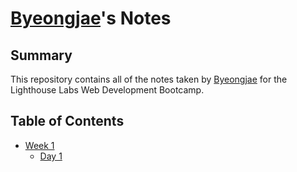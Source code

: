 # [Byeongjae](https://github.com/byeongjae-kang/lighthouse-web-notes.git)'s Notes

## Summary 

This repository contains all of the notes taken by [Byeongjae](https://github.com/byeongjae-kang/lighthouse-web-notes.git) for the Lighthouse Labs Web Development Bootcamp.

## Table of Contents

* [Week 1](/Week_1)
  * [Day 1](/Week_1/Day_1)
